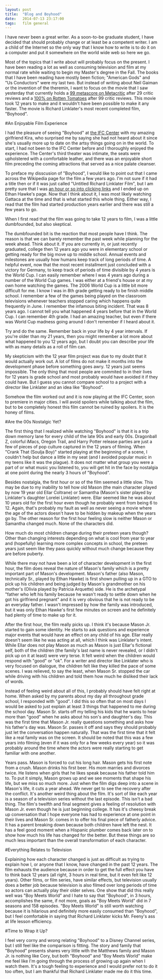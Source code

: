 ```yaml
---
layout:	post
title:	"Blog and Boyhood"
date:	2014-07-13 23:17:00
tags:	film general
---
```


I have never been a great writer.  As a soon-to-be graduate student, I have decided that should probably change or at least be a competent writer.  I am a child of the Internet so the only way that I know how to write is to do it on a computer and put it somewhere on the world wide web so here we go.

Most of the topics that I write about will probably focus on the present.  I have been reading a lot as well as consuming television and film at my normal rate while waiting to begin my Master's degree in the Fall.  The books that I have been reading have mostly been fiction; "American Gods" and "Us Conductors" were my last two.  But instead of writing about Neil Gaiman or the invention of the theremin, I want to focus on the movie that I saw yesterday that currently holds a [99 metascore on Metacritic](http://www.metacritic.com/movie/boyhood) after 29 critic reviews and a [100% on Rotten Tomatoes](http://www.rottentomatoes.com/m/boyhood/) after 99 critic reviews.  This movie took 12 years to make and it wouldn't have been possible to make it any faster.  The movie is Richard Linklater's most recent completed film, "Boyhood".

#An Enjoyable Film Experience

I had the pleasure of seeing "Boyhood" at [the IFC Center](http://www.ifccenter.com/) with my amazing girlfriend Kira, who surprised me by saying she had not heard about it since she's usually more up to date on the artsy things going on in the world.  To start, I had not been to the IFC Center before and I thoroughly enjoyed the experience.  The Center's third theater was intimate, the seats were upholstered with a comfortable leather, and there was an enjoyable short film preceding the coming attractions that served as a nice palate cleanser.

To preface my disscusion of "Boyhood", I would like to point out that I came across the Wikipedia page for the film a few years ago.  I'm not sure if it had a title then or if it was just called "Untitled Richard Linklater Film", but I am pretty sure that I was [an hour or so into clicking links](http://xkcd.com/214/) and I ended up on Ethan Hawke's page.  Now that I think about it, I was most likely watching Gattaca at the time and that is what started this whole thing.  Either way, I read that the film had started production years earlier and there was still a few years to go.

When I first read that the film was going to take 12 years to film, I was a little dumbfounded, but also skeptical.  

The dumbfounded bit is the reaction that most people have I think.  The reason is that we can barely remember the past week while planning for the week ahead.  Think about it.  If you are currently in, or just recently graduated, college then 12 years ago you were in elementary school or getting ready for the big move up to middle school.  Annual events and milestones are usually how humans keep track of long periods of time.  A helpful event, now that the most recent installment just concluded with a victory for Germany, to keep track of periods of time divisible by 4 years is the World Cup.  I can easily remember where I was 4 years ago during a number of the World Cup games.  I was either at a friend's house or at my own home watching the games.  The 2006 World Cup is a little bit more difficult for me.  I know I was in 8th grade getting ready to be finish middle school.  I remember a few of the games being played on the classroom televisions whenever teachers stopped caring which happens quite frequently in June.  I remember the infamous biting incident.  That was 8 years ago.  I cannot tell you what happened 4 years before that in the World Cup.  I can remember 4th grade.  I had an amazing teacher, but even if there was World Cup madness going around I don't remember if I heard about it.

Try and do the same.  Remember back in your life by 4 year intervals.  If you're older than my 21 years, then you might remember a lot more about what happened to you 12 years ago, but I doubt you can describe your life with as many details as a roll of film can.

My skepticism with the 12 year film project was due to my doubt that it would actually work out.  A lot of films do not make it months into the development phase before something goes awry.  12 years just seems impossible.  The only thing that most people are commited to in their lives for 12 years is grade school and most probably would have avoided it if they could have.  But I guess you cannot compare school to a project with a director like Linklater and an idea like "Boyhood".

Somehow the film worked out and it is now playing at the IFC Center, soon to premiere in major cities.  I will avoid spoilers while talking about the film, but to be completely honest this film cannot be ruined by spoilers.  It is the honey of films.

#Are the 00s Nostalgic Yet?

The first thing that I realized while watching "Boyhood" is that it is a trip down memory lane for every child of the late 90s and early 00s.  Dragonball Z, colorful iMacs, Oregon Trail, and Harry Potter release parties are just a few of pieces of pop culture captured in the 12 years of filming.  When "Crank That (Soulja Boy)" started playing at the beginning of a scene, I couldn't help but dance a little in my seat (and I avoided popular music in my teens like it was the plague).  It does not matter what group you were a part of or what music you listened to, you will get hit in the face by nostalgia at one point during the nearly 3 hours of "Boyhood".

Besides nostalgia, the first hour or so of the film seemed a little slow.  This may be due to my inability to tell how old Mason (the main character played by now 19 year old Ellar Coltrane) or Samantha (Mason's sister played by Linklater's daughter Lorelei Linklater) were.  Ellar seemed like he was about 10 years old for the first hour even though he probably went from being 6 to 12.  Again, that's probably my fault as well as never seeing a movie where the age of the actors doesn't have to be hidden by makeup when the years go by.  The other reason for the first hour feeling slow is neither Mason or Samantha changed much.  None of the characters did.

How much do most children change during their preteen years though?  Other than changing interests depending on what is cool from year to year and (hopefully) learning more complex concepts in school, the preteen years just seem like they pass quickly without much change because they are before puberty.

While there may not have been a lot of character development in the first hour, the film does reveal the nature of Mason's family which is a pretty important part of Mason's development.  Mason's father (also Mason, technically Sr., played by Ethan Hawke) is first shown pulling up in a GTO to pick up his children and being judged by Mason's grandmother on his mother's (Olivia played by Patricia Arquette) side.  He is the archetypal "father who left his family because he wasn't ready to settle down when he got his girlfriend pregnant" and it is very obvious that he is not ready to be an everyday father.  I wasn't impressed by how the family was introduced, but it was only Ethan Hawke's first few minutes on screen and he definitely had plenty of time to make up for it.

After the first hour, the film really picks up.  I think it's because Mason Jr. started to gain some identity.  He starts to ask questions and experience major events that would have an effect on any child of his age.  Ellar really doesn't seem like he was acting at all, which I think was Linklater's intent.  While Ellar does not play Mason as much as Mason is just Ellar's fictional self, both of the children (the family's last name is never revealed, or I didn't pick up on it at least) were very terse.  It felt weird when the children would respond with "good" or "ok".  For a writer and director like Linklater who is very focused on dialogue, the children felt like they killed the pace of some scenes.  I was relieved, to say the least, when Mason Sr. stopped the car while driving with his children and told them how much he disliked their lack of words.

Instead of feeling weird about all of this, I probably should have felt right at home.  When asked by my parents about my day all throughout grade school, I responded with "good".  I did this so often that on most days I would be asked to just explain at least 3 things that happened to me during the school day.  Mason Sr. starts off my telling his kids that he wants to hear more than "good" when he asks about his son's and daughter's day.  This was the first time that Mason Jr. really questions something and asks how his father's day was.  Mason Sr. passes it off and says they should probably just let the conversation happen naturally.  That was the first time that it felt like a real family was on the screen.  It should be noted that this was a few years into filming (even if it was only for a few weeks every year) so it was probably around the time where the actors were really starting to get familiar with one another.

Years pass.  Mason is forced to cut his long hair.  Mason gets his first note from a crush.  Mason drinks his first beer.  His mom marries and divorces twice.  He listens when girls that he likes speak because his father told him to.  To put it simply, Mason grows up and we see moments that shape his life, but we miss so much more.  Just when the film digs deep into a scene in Mason's life, it cuts a year ahead.  We never get to see the recovery after the conflict.  It's another weird thing about the film.  It's sort of like each year is a season of a television series without the last episode.  This isn't a bad thing.  The film's twelfth and final segment gives a feeling of resolution with Mason Jr. even though he is just beginning college.  It has it's cheesy break up conversation that I hope everyone has had to experience at one point in their lives and Mason Sr. comes in to offer his final piece of fatherly advice.  It has a parent breaking down because both children have left the nest.  It has a feel good moment when a Hispanic plumber comes back later on to show how much his life has changed for the better.  But these things are so much less important than the overall transformation of each character.

#Everything Relates to Television

Explaining how each character changed is just as difficult as trying to explain how I, or anyone that I know, have changed in the past 12 years.  The film exhausts the audience because in order to get the full effect you have to think back 12 years (all right, 3 hours in real time, but it even felt like 12 years).  Other films, or film series, have similar effects, but television usually does a better job because television is also filmed over long periods of time so actors can actually play their older selves.  One show that did this really well was "Boy Meets World" and I hate to say that "Boyhood", in 3 hours, accomplishes the same, if not more, goals as "Boy Meets World" did in 7 seasons and 158 episodes.  "Boy Meets World" is still worth watching because it is hilarious and definitely more easily consumed than "Boyhood", but I feel comfortable in saying that Richard Linklater kicks Mr. Feeny's ass at life lesson efficiency.

#Time to Wrap it Up?

I feel very corny and wrong relating "Boyhood" to a Disney Channel series, but I still feel like the comparison is fitting.  The story and family that "Boyhood" presents shares very little with the Matthews family and Mason Jr. is nothing like Cory, but both "Boyhood" and "Boy Meets World" make me feel like I'm going through the process of growing up again when I watch them.  It's a tough feeling to experience and I would prefer not to do it too often, but I am thankful that Richard Linklater made me do it this time.
